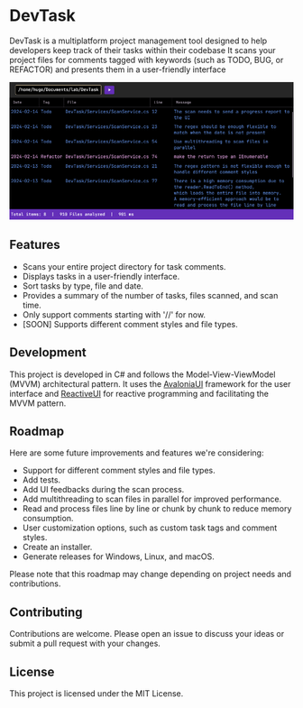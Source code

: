 # DevTask

DevTask is a multiplatform project management tool designed to help developers keep track of their tasks within their codebase
It scans your project files for comments tagged with keywords (such as TODO, BUG, or REFACTOR)
and presents them in a user-friendly interface

![DevTask Screenshot](./devtask_screenshot.png)

## Features
- Scans your entire project directory for task comments.
- Displays tasks in a user-friendly interface.
- Sort tasks by type, file and date.
- Provides a summary of the number of tasks, files scanned, and scan time.
- Only support comments starting with '//' for now.
- [SOON] Supports different comment styles and file types.

## Development
This project is developed in C# and follows the Model-View-ViewModel (MVVM) architectural pattern.
It uses the [AvaloniaUI](https://avaloniaui.net/) framework for the user interface and [ReactiveUI](https://www.reactiveui.net/)
for reactive programming and facilitating the MVVM pattern.

## Roadmap
Here are some future improvements and features we're considering:

- Support for different comment styles and file types.
- Add tests.
- Add UI feedbacks during the scan process.
- Add multithreading to scan files in parallel for improved performance.
- Read and process files line by line or chunk by chunk to reduce memory consumption.
- User customization options, such as custom task tags and comment styles.
- Create an installer.
- Generate releases for Windows, Linux, and macOS.

Please note that this roadmap may change depending on project needs and contributions.

## Contributing
Contributions are welcome. Please open an issue to discuss your ideas or submit a pull request with your changes.  

## License
This project is licensed under the MIT License.